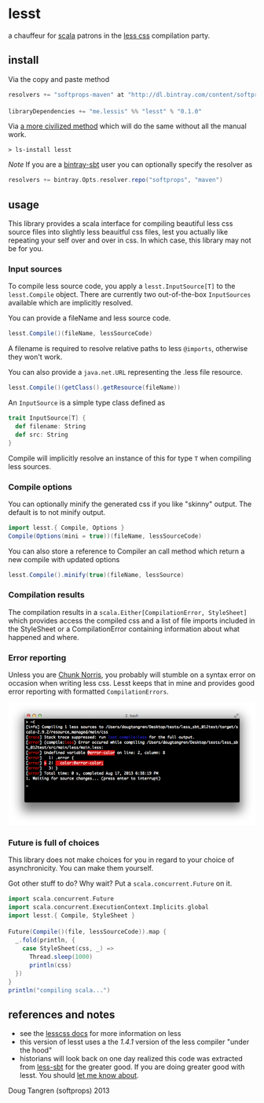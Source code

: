# lesst

a chauffeur for [scala](http://www.scala-lang.org/) patrons in the [less css](http://lesscss.org/) compilation party.

## install

Via the copy and paste method

```scala
resolvers += "softprops-maven" at "http://dl.bintray.com/content/softprops/maven"

libraryDependencies += "me.lessis" %% "lesst" % "0.1.0"
```

Via [a more civilized method](https://github.com/softprops/ls#readme) which will do the same without all the manual work.

    > ls-install lesst
        
_Note_ If you are a [bintray-sbt](https://github.com/softprops/bintray-sbt#readme) user you can optionally specify the resolver as
            
```scala
resolvers += bintray.Opts.resolver.repo("softprops", "maven")
```

## usage

This library provides a scala interface for compiling beautiful less css source files into slightly less beauitful css files, lest you
actually like repeating your self over and over in css. In which case, this library may not be for you.

### Input sources

To compile less source code, you apply a `lesst.InputSource[T]` to the `lesst.Compile` object. There are currently two out-of-the-box `InputSources` available which are implicitly resolved.

You can provide a fileName and less source code.

```scala
lesst.Compile()(fileName, lessSourceCode)
```

A filename is required to resolve relative paths to less `@imports`, otherwise they won't work.

You can also provide a `java.net.URL` representing the .less file resource.

```scala
lesst.Compile()(getClass().getResource(fileName))
```

An `InputSource` is a simple type class defined as 

```scala
trait InputSource[T] {
  def filename: String
  def src: String
}
```

Compile will implicitly resolve an instance of this for type `T` when compiling less sources.

### Compile options

You can optionally minify the generated css if you like "skinny" output. The default is to not minify output.

```scala
import lesst.{ Compile, Options }
Compile(Options(mini = true))(fileName, lessSourceCode)
```

You can also store a reference to Compiler an call method which return a new compile with updated options

```scala
lesst.Compile().minify(true)(fileName, lessSource)
```

### Compilation results

The compilation results in a `scala.Either[CompilationError, StyleSheet]` which provides access the compiled css
and a list of file imports included in the StyleSheet or a CompilationError containing information about what happened and where.

### Error reporting

Unless you are [Chunk Norris](http://darcxed.wordpress.com/2012/03/19/the-ultimate-top-30-chuck-norris-the-programmer-jokes/), you probably will stumble on a syntax error on occasion when writing less css. Lesst keeps that in mine and provides good error reporting with formatted `CompilationErrors`.

![errors](errors.png)

### Future is full of choices

This library does not make choices for you in regard to your choice of asynchronicity. You can make them yourself.

Got other stuff to do? Why wait? Put a `scala.concurrent.Future` on it.

```scala
import scala.concurrent.Future
import scala.concurrent.ExecutionContext.Implicits.global
import lesst.{ Compile, StyleSheet }

Future(Compile()(file, lessSourceCode)).map {
  _.fold(println, {
    case StyleSheet(css, _) =>
      Thread.sleep(1000)
      println(css)
  })
}
println("compiling scala...")
```

## references and notes

* see the [lesscss docs](http://lesscss.org/) for more information on less
* this version of lesst uses a the _1.4.1_  version of the less compiler "under the hood"
* historians will look back on one day realized this code was extracted from [less-sbt](https://github.com/softprops/less-sbt) for the greater good. If you are doing greater good with lesst. You should [let me know about](https://twitter.com/softprops/).

Doug Tangren (softprops) 2013
